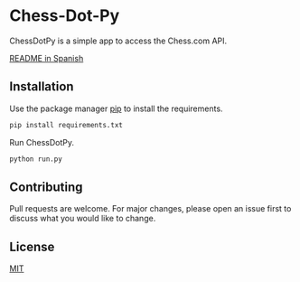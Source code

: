 # Chess-Dot-Py

ChessDotPy is a simple app to access the Chess.com API.

[README in Spanish](https://github.com/mgldz/Chess-Dot-Py/blob/main/README.es.md)

## Installation

Use the package manager [pip](https://pip.pypa.io/en/stable/) to install the requirements.

```bash
pip install requirements.txt
```

Run ChessDotPy.

```bash
python run.py
```

## Contributing

Pull requests are welcome. For major changes, please open an issue first to discuss what you would like to change.

## License

[MIT](https://choosealicense.com/licenses/mit/)
